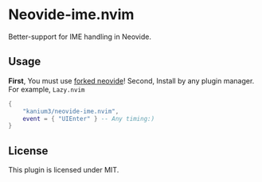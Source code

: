 # Neovide-ime.nvim

Better-support for IME handling in Neovide.

## Usage
**First**, You must use [forked neovide](https://github.com/kanium3/neovide/tree/ime-handle)!
Second, Install by any plugin manager. For example, `Lazy.nvim`

```lua
{
    "kanium3/neovide-ime.nvim",
    event = { "UIEnter" } -- Any timing:)
}
```

## License

This plugin is licensed under MIT.
